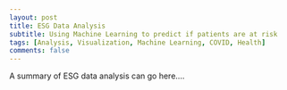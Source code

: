 ```yaml
---
layout: post
title: ESG Data Analysis
subtitle: Using Machine Learning to predict if patients are at risk
tags: [Analysis, Visualization, Machine Learning, COVID, Health]
comments: false
---
```



A summary of ESG data analysis can go here....
